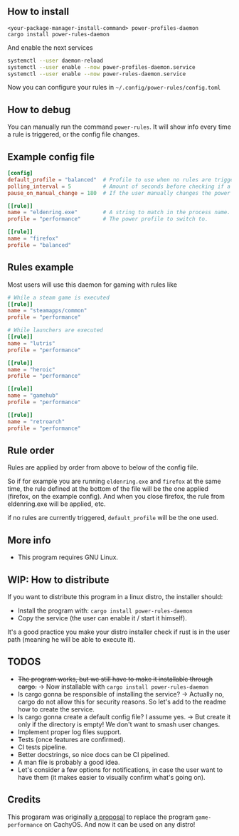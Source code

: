 ## How to install

```
<your-package-manager-install-command> power-profiles-daemon
cargo install power-rules-daemon
```

And enable the next services

```sh
systemctl --user daemon-reload
systemctl --user enable --now power-profiles-daemon.service
systemctl --user enable --now power-rules-daemon.service
```

Now you can configure your rules in `~/.config/power-rules/config.toml`

## How to debug
You can manually run the command `power-rules`. It will show info every time
a rule is triggered, or the config file changes.

## Example config file
```toml
[config]
default_profile = "balanced"  # Profile to use when no rules are triggered atm.
polling_interval = 5          # Amount of seconds before checking if a rule is triggered.
pause_on_manual_change = 180  # If the user manually changes the power profile (through the desktop environment gui, for example), the daemon is paused for n minutes.

[[rule]]
name = "eldenring.exe"        # A string to match in the process name.
profile = "performance"       # The power profile to switch to.

[[rule]]
name = "firefox"
profile = "balanced"
```

## Rules example
Most users will use this daemon for gaming with rules like

```toml
# While a steam game is executed
[[rule]]
name = "steamapps/common"
profile = "performance"

# While launchers are executed
[[rule]]
name = "lutris"
profile = "performance"

[[rule]]
name = "heroic"
profile = "performance"

[[rule]]
name = "gamehub"
profile = "performance"

[[rule]]
name = "retroarch"
profile = "performance"
```

## Rule order
Rules are applied by order from above to below of the config file.

So if for example you are running `eldenring.exe` and `firefox` at the same time, the rule defined at the bottom of the file will be the one applied (firefox, on the example config). And when you close firefox, the rule from eldenring.exe will be applied, etc.

if no rules are currently triggered, `default_profile` will be the one used.

## More info
- This program requires GNU Linux.

## WIP: How to distribute
If you want to distribute this program in a linux distro, the installer should:
- Install the program with: `cargo install power-rules-daemon`
- Copy the service (the user can enable it / start it himself).

It's a good practice you make your distro installer check if rust is in the user path (meaning he will be able to execute it).

## TODOS
- ~~The program works, but we still have to make it installable through cargo.~~ → Now installable with `cargo install power-rules-daemon`
- Is cargo gonna be responsible of installing the service? → Actually no, cargo do not allow this for security reasons. So let's add to the readme how to create the service.
- Is cargo gonna create a default config file? I assume yes. → But create it only if the directory is empty! We don't want to smash user changes.
- Implement proper log files support.
- Tests (once features are confirmed).
- CI tests pipeline.
- Better docstrings, so nice docs can be CI pipelined.
- A man file is probably a good idea.
- Let's consider a few options for notifications, in case the user want to have them (it makes easier to visually confirm what's going on).

## Credits
This progaram was originally [a proposal](https://github.com/CachyOS/CachyOS-Settings/pull/157) to replace the program `game-performance` on CachyOS. And now it can be used on any distro!
